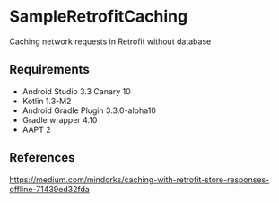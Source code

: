 # SampleRetrofitCaching
Caching network requests in Retrofit without database

## Requirements
* Android Studio 3.3 Canary 10
* Kotlin 1.3-M2
* Android Gradle Plugin 3.3.0-alpha10
* Gradle wrapper 4.10
* AAPT 2

## References
https://medium.com/mindorks/caching-with-retrofit-store-responses-offline-71439ed32fda